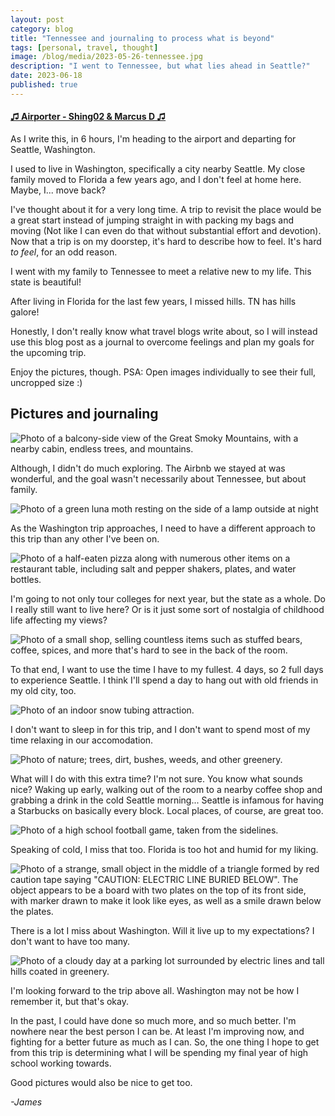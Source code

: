 ```yaml
---
layout: post
category: blog
title: "Tennessee and journaling to process what is beyond"
tags: [personal, travel, thought]
image: /blog/media/2023-05-26-tennessee.jpg
description: "I went to Tennessee, but what lies ahead in Seattle?"
date: 2023-06-18
published: true
---
```


#### [♫ Airporter - Shing02 & Marcus D ♫](https://www.youtube.com/watch?v=o7HO86acDw8)

As I write this, in 6 hours, I'm heading to the airport and departing for Seattle, Washington.

I used to live in Washington, specifically a city nearby Seattle. My close family moved to Florida a few years ago, and I don't feel at home here. Maybe, I... move back?

I've thought about it for a very long time. A trip to revisit the place would be a great start instead of jumping straight in with packing my bags and moving (Not like I can even do that without substantial effort and devotion). Now that a trip is on my doorstep, it's hard to describe how to feel. It's hard *to feel*, for an odd reason.

I went with my family to Tennessee to meet a relative new to my life. This state is beautiful!

After living in Florida for the last few years, I missed hills. TN has hills galore!

Honestly, I don't really know what travel blogs write about, so I will instead use this blog post as a journal to overcome feelings and plan my goals for the upcoming trip.

Enjoy the pictures, though. PSA: Open images individually to see their full, uncropped size :)

## Pictures and journaling

![Photo of a balcony-side view of the Great Smoky Mountains, with a nearby cabin, endless trees, and mountains.](/blog/media/PXL_20230526_181008662.MP.jpg)

Although, I didn't do much exploring. The Airbnb we stayed at was wonderful, and the goal wasn't necessarily about Tennessee, but about family.

![Photo of a green luna moth resting on the side of a lamp outside at night](/blog/media/PXL_20230526_014914879.MP.jpg)

As the Washington trip approaches, I need to have a different approach to this trip than any other I've been on.

![Photo of a half-eaten pizza along with numerous other items on a restaurant table, including salt and pepper shakers, plates, and water bottles.](/blog/media/PXL_20230526_190201896.MP.jpg)

I'm going to not only tour colleges for next year, but the state as a whole. Do I really still want to live here? Or is it just some sort of nostalgia of childhood life affecting my views?

![Photo of a small shop, selling countless items such as stuffed bears, coffee, spices, and more that's hard to see in the back of the room.](/blog/media/PXL_20230526_192647714.MP.jpg)

To that end, I want to use the time I have to my fullest. 4 days, so 2 full days to experience Seattle. I think I'll spend a day to hang out with old friends in my old city, too.

![Photo of an indoor snow tubing attraction.](/blog/media/PXL_20230526_204124058.MP.jpg)

I don't want to sleep in for this trip, and I don't want to spend most of my time relaxing in our accomodation.

![Photo of nature; trees, dirt, bushes, weeds, and other greenery.](/blog/media/PXL_20230526_211752137.jpg)

What will I do with this extra time? I'm not sure. You know what sounds nice? Waking up early, walking out of the room to a nearby coffee shop and grabbing a drink in the cold Seattle morning... Seattle is infamous for having a Starbucks on basically every block. Local places, of course, are great too.

![Photo of a high school football game, taken from the sidelines.](/blog/media/PXL_20230526_221134356.MP.jpg)

Speaking of cold, I miss that too. Florida is too hot and humid for my liking.

![Photo of a strange, small object in the middle of a triangle formed by red caution tape saying "CAUTION: ELECTRIC LINE BURIED BELOW". The object appears to be a board with two plates on the top of its front side, with marker drawn to make it look like eyes, as well as a smile drawn below the plates.](/blog/media/PXL_20230527_172930679.MP.jpg)

There is a lot I miss about Washington. Will it live up to my expectations? I don't want to have too many.

![Photo of a cloudy day at a parking lot surrounded by electric lines and tall hills coated in greenery.](/blog/media/PXL_20230528_001236975.MP.jpg)

I'm looking forward to the trip above all. Washington may not be how I remember it, but that's okay.

In the past, I could have done so much more, and so much better. I'm nowhere near the best person I can be. At least I'm improving now, and fighting for a better future as much as I can. So, the one thing I hope to get from this trip is determining what I will be spending my final year of high school working towards.

Good pictures would also be nice to get too.

*-James*

